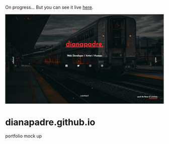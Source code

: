 On progress...
But you can see it live [here](https://dianapadre.github.io).

![screenshot image](image.png)

# dianapadre.github.io
portfolio mock up
